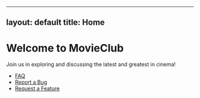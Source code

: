 <!-- index.md -->
---
layout: default
title: Home
---


# Welcome to MovieClub

Join us in exploring and discussing the latest and greatest in cinema!

- [FAQ](./faq/)
- [Report a Bug](https://github.com/m-lair/movieclub/issues/new?template=bug_report.md)
- [Request a Feature](https://github.com/m-lair/movieclub/issues/new?template=feature_request.md)
